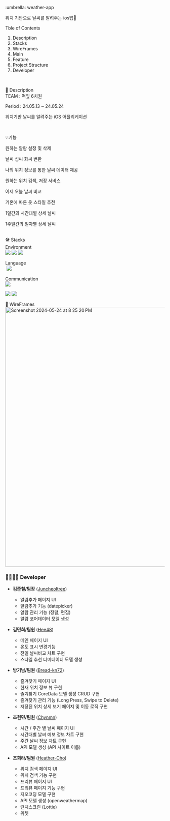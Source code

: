 <p class="has-line-data" data-line-start="1" data-line-end="2"> :umbrella: weather-app<br></p>

<p class="has-line-data" data-line-start="3" data-line-end="14">위치 기반으로 날씨를 알려주는 ios앱📢</p>

Tble of Contents<br>
1. Description
2. Stacks
3. WireFrames
4. Main
5. Feature
6. Project Structure
7. Developer
<br>

<p class="has-line-data" data-line-start="12" data-line-end="14">🌟 Description<br>
TEAM : 떡잎 6치원

Period : 24.05.13 ~ 24.05.24

위치기반 날씨를 알려주는 iOS 어플리케이션

<br>
<p class="has-line-data" data-line-start="20" data-line-end="21">💡기능</p>

원하는 알람 설정 및 삭제

날씨 섭씨 화씨 변환

나의 위치 정보를 통한 날씨 데이터 제공

원하는 위치 검색, 저장 서비스

어제 오늘 날씨 비교

기온에 따른 옷 스타일 추천

1일간의 시간대별 상세 날씨

1주일간의 일자별 상세 날씨 <br>
<br>

<p class="has-line-data" data-line-start="31" data-line-end="33">🛠️ Stacks<br>
Environment <br>
<img src = https://camo.githubusercontent.com/d68a9ca7e7bd162a95193e369f2851d5e1548f11f6fce154642bc8291821e522/68747470733a2f2f696d672e736869656c64732e696f2f62616467652f2d58636f64652d3134374546423f7374796c653d666c6174266c6f676f3d78636f6465266c6f676f436f6c6f723d7768697465>

<img src = https://camo.githubusercontent.com/0563e6563a564cc6842269359009f22cd8d905b0605fc31d2ec4721b474289c0/68747470733a2f2f696d672e736869656c64732e696f2f62616467652f2d6769742d4630353033323f7374796c653d666c6174266c6f676f3d676974266c6f676f436f6c6f723d7768697465>
<img src = https://camo.githubusercontent.com/b96cf47430c7ed7cb8e9b863ec909ad51c20aa24c02ea07ef04c59fd56d97b19/68747470733a2f2f696d672e736869656c64732e696f2f62616467652f2d6769746875622d3138313731373f7374796c653d666c6174266c6f676f3d676974687562266c6f676f436f6c6f723d7768697465><br>


Language
<br>
<img scr = "https://img.shields.io/badge/swift-F54A2A?style=for-the-badge&logo=swift&logoColor=white">
<img src= "https://img.shields.io/badge/switf-F05138?style=for-the-badge&logo=swift&logoColor=white">
</br>


Communication
<br>
<img src="https://img.shields.io/badge/notion-000000?style=for-the-badge&logo=notion&logoColor=white">
 
<img src="https://img.shields.io/badge/slack-4A154B?style=for-the-badge&logo=slack&logoColor=white">

<img src="https://img.shields.io/badge/figma-F24E1E?style=for-the-badge&logo=figma&logoColor=white">


<br>

🎨 WireFrames <br>
<img width="817" alt="Screenshot 2024-05-24 at 8 25 20 PM" src="https://github.com/SCC-iOS-3rd/weather-app/assets/131982744/c690c477-faa6-468a-b0a8-3d8d3ed1cb6d">







### 👨‍👩‍👧‍👦 Developer

*  **김준철/팀장** ([Juncheoltree](https://github.com/Juncheoltree))
    - 알람추가 페이지 UI
    - 알람추가 기능 (datepicker)
    - 알람 관리 기능 (정렬, 편집)
    - 알람 코어데이터 모델 생성

*  **김민희/팀원** ([Hee48](https://github.com/Hee48))
    - 메인 페이지 UI
    - 온도 표시 변경기능
    - 전일 날씨비교 차트 구현
    - 스타일 추천 더미데이터 모델 생성

*  **방기남/팀원** ([Bread-kn72](https://github.com/Bread-kn72))
    - 즐겨찾기 페이지 UI
    - 현재 위치 정보 뷰 구현
    - 즐겨찾기 CoreData 모델 생성 CRUD 구현
    - 즐겨찾기 관리 기능 (Long Press, Swipe to Delete)
    - 저장된 위치 상세 보기 페이지 및 이동 로직 구현

*  **조현민/팀원** ([Chynmn](https://github.com/Chynmn))
    - 시간 / 주간 별 날씨 페이지 UI
    - 시간대별 날씨 예보 정보 차트 구현
    - 주간 날씨 정보 차트 구현
    - API 모델 생성  (API 사이트 이름)

*  **조희라/팀원** ([Heather-Cho](https://github.com/Heather-Cho))
    - 위치 검색 페이지 UI
    - 위치 검색 기능 구현
    - 프리뷰 페이지 UI
    - 프리뷰 페이지 기능 구현
    - 지오코딩 모델 구현
    - API 모델 생성 (openweathermap)
    - 런치스크린 (Lottie)
    - 위젯
